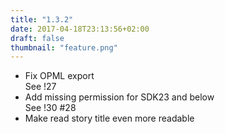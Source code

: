 ```yaml
---
title: "1.3.2"
date: 2017-04-18T23:13:56+02:00
draft: false
thumbnail: "feature.png"
---
```


*   Fix OPML export  
    See !27
*   Add missing permission for SDK23 and below  
    See !30 #28
*   Make read story title even more readable

